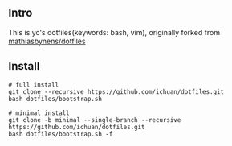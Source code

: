 ## Intro

This is yc's dotfiles(keywords: bash, vim), originally forked from [mathiasbynens/dotfiles](https://github.com/mathiasbynens/dotfiles)


## Install

```shell
# full install
git clone --recursive https://github.com/ichuan/dotfiles.git
bash dotfiles/bootstrap.sh

# minimal install
git clone -b minimal --single-branch --recursive https://github.com/ichuan/dotfiles.git
bash dotfiles/bootstrap.sh -f
```
